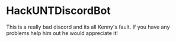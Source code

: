 # HackUNTDiscordBot
This is a really bad discord and its all Kenny's fault. If you have any problems help him out he would appreciate it!

